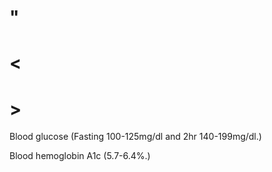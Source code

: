 # "

# <

# >

Blood glucose
(Fasting 100-125mg/dl and 2hr 140-199mg/dl.)

Blood hemoglobin A1c
(5.7-6.4%.)
